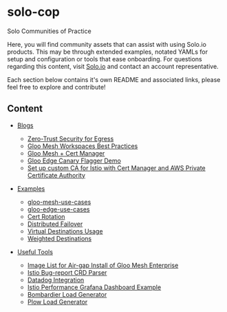 # solo-cop
Solo Communities of Practice

Here, you will find community assets that can assist with using Solo.io products.  This may be through extended examples, notated YAMLs for setup and
configuration or tools that ease onboarding.  For questions regarding this content, visit [Solo.io](https://solo.io/) and contact an account representative.


Each section below contains it's own README and associated links, please feel free to explore and contribute!

## Content
- [Blogs](blogs/)
    - [Zero-Trust Security for Egress](blogs/zero-trust/egress/README.md)
    - [Gloo Mesh Workspaces Best Practices](blogs/workspaces/README.md)
    - [Gloo Mesh + Cert Manager](blogs/cert-manager-gloo-mesh/README.md)
    - [Gloo Edge Canary Flagger Demo](blogs/gloo-edge-canary-flagger-demo/README.md)
    - [Set up custom CA for Istio with Cert Manager and AWS Private Certificate Authority](https://www.solo.io/blog/istio-aws-private-certificate-authority/)

- [Examples](examples/)
    - [gloo-mesh-use-cases](https://github.com/solo-io/gloo-mesh-use-cases)
    - [gloo-edge-use-cases](https://github.com/solo-io/gloo-edge-use-cases/)
    - [Cert Rotation](examples/api/cert-rotation/)
    - [Distributed Failover](examples/api/failover-distribute/)
    - [Virtual Destinations Usage](examples/api/virtualdestinations/)
    - [Weighted Destinations](examples/api/weighted-destinations/)

- [Useful Tools](tools/)
    - [Image List for Air-gap Install of Gloo Mesh Enterprise](tools/airgap-install/README.md)
    - [Istio Bug-report CRD Parser](tools/crd_parser/README.md)
    - [Datadog Integration](tools/datadog/README.md)
    - [Istio Performance Grafana Dashboard Example](tools/grafana/README.md)
    - [Bombardier Load Generator](tools/loadgenerator/bombardier-loadgen)
    - [Plow Load Generator](tools/loadgenerator/plow-loadgen)

